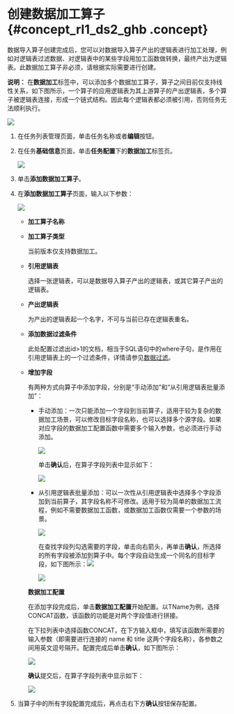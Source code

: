 # 创建数据加工算子 {#concept_rl1_ds2_ghb .concept}

数据导入算子创建完成后，您可以对数据导入算子产出的逻辑表进行加工处理，例如对逻辑表过滤数据、对逻辑表中的某些字段用加工函数做转换，最终产出为逻辑表。此数据加工算子非必须，请根据实际需要进行创建。

**说明：** 在**数据加工**标签中，可以添加多个数据加工算子，算子之间目前仅支持线性关系，如下图所示，一个算子的应用逻辑表为其上游算子的产出逻辑表，多个算子被逻辑表连接，形成一个链式结构。因此每个逻辑表都必须被引用，否则任务无法顺利执行。

![](http://static-aliyun-doc.oss-cn-hangzhou.aliyuncs.com/assets/img/150825/155434566442194_zh-CN.png)

1.  在任务列表管理页面，单击任务名称或者**编辑**按钮。
2.  在任务**基础信息**页面，单击**任务配置**下的**数据加工**标签页。

    ![](http://static-aliyun-doc.oss-cn-hangzhou.aliyuncs.com/assets/img/150825/155434566442185_zh-CN.png)

3.  单击**添加数据加工算子**。
4.  在**添加数据加工算子**页面，输入以下参数：

    ![](http://static-aliyun-doc.oss-cn-hangzhou.aliyuncs.com/assets/img/150825/155434566442186_zh-CN.png)

    -   **加工算子名称**
    -   **加工算子类型**

        当前版本仅支持数据加工。

    -   **引用逻辑表**

        选择一张逻辑表，可以是数据导入算子产出的逻辑表，或其它算子产出的逻辑表。

    -   **产出逻辑表**

        为产出的逻辑表起一个名字，不可与当前已存在逻辑表重名。

    -   **添加数据过滤条件**

        此处配置过滤出id\>1的文档，相当于SQL语句中的where子句，是作用在引用逻辑表上的一个过滤条件，详情请参见[数据过滤](cn.zh-CN/用户指南/ElasticFlow/算子/数据过滤.md)。

    -   **增加字段**

        有两种方式向算子中添加字段，分别是“手动添加”和“从引用逻辑表批量添加”：

        -   手动添加：一次只能添加一个字段到当前算子，适用于较为复杂的数据加工场景，可以修改目标字段名称，也可以选择多个源字段。如果对应字段的数据加工配置函数中需要多个输入参数，也必须进行手动添加。

            ![](http://static-aliyun-doc.oss-cn-hangzhou.aliyuncs.com/assets/img/150825/155434566442187_zh-CN.png)

            单击**确认**后，在算子字段列表中显示如下：

            ![](http://static-aliyun-doc.oss-cn-hangzhou.aliyuncs.com/assets/img/150825/155434566442188_zh-CN.png)

        -   从引用逻辑表批量添加：可以一次性从引用逻辑表中选择多个字段添加到当前算子，其字段名称不可修改。适用于较为简单的数据加工流程，例如不需要数据加工函数，或数据加工函数仅需要一个参数的场景。

            ![](http://static-aliyun-doc.oss-cn-hangzhou.aliyuncs.com/assets/img/150825/155434566442189_zh-CN.png)

            在查找字段列勾选需要的字段，单击向右箭头，再单击**确认**，所选择的所有字段被添加到算子中。每个字段自动生成一个同名的目标字段，如下图所示：![](http://static-aliyun-doc.oss-cn-hangzhou.aliyuncs.com/assets/img/150825/155434566442190_zh-CN.png)

            ![](http://static-aliyun-doc.oss-cn-hangzhou.aliyuncs.com/assets/img/150825/155434566542191_zh-CN.png)

        **数据加工配置**

        在添加字段完成后，单击**数据加工配置**开始配置。以TName为例，选择CONCAT函数，该函数的功能是对两个字段值进行拼接。

        在下拉列表中选择函数CONCAT，在下方输入框中，填写该函数所需要的输入参数（即需要进行连接的 name 和 title 这两个字段名称），各参数之间用英文逗号隔开。配置完成后单击**确认**，如下图所示：

        ![](http://static-aliyun-doc.oss-cn-hangzhou.aliyuncs.com/assets/img/150825/155434566542192_zh-CN.png)

        **确认**提交后，在算子字段列表中显示如下：

        ![](http://static-aliyun-doc.oss-cn-hangzhou.aliyuncs.com/assets/img/150825/155434566542193_zh-CN.png)

5.  当算子中的所有字段配置完成后，再点击右下方**确认**按钮保存配置。

